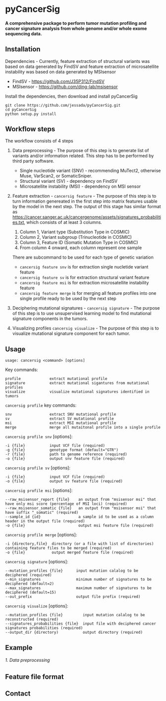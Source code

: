 # pyCancerSig

#### A comprehensive package to perform tumor mutation profiling and cancer signature analysis from whole genome and/or whole exome sequencing data.

## Installation

Dependencies - Currently, feature extraction of structural variants was based on data generated by FindSV and feature extraction of microsatellite instability was based on data generated by MSIsensor
- FindSV - https://github.com/J35P312/FindSV
- MSIsensor - https://github.com/ding-lab/msisensor

Install the dependencies, then download and install pyCancerSig

```
git clone https://github.com/jessada/pyCancerSig.git
cd pyCancerSig
python setup.py install
```

## Workflow steps

The workflow consists of 4 steps

1. Data preprocessing - The purpose of this step is to generate list of variants and/or information related. This step has to be performed by third party software.
    - Single nucleotide variant (SNV) - recommending MuTect2, otherwise Muse, VarScan2, or SomaticSniper.
    - Structural variant (SV) - dependency on FindSV
    - Microsatellite instability (MSI) - dependency on MSI sensor
2. Feature extraction - `cancersig feature` - The purpose of this step is to turn information genereated in the first step into matrix features usable by the model in the next step. The output of this stage has similar format as https://cancer.sanger.ac.uk/cancergenome/assets/signatures_probabilities.txt, which consists of at least 3 columns.
    1. Column 1, Variant type (Substitution Type in COSMIC) 
    2. Column 2, Variant subgroup (Trinucleotide in COSMIC)
    3. Column 3, Feature ID (Somatic Mutation Type in COSMIC)
    4. From column 4 onward, each column represent one sample

    There are subcommand to be used for each type of genetic variation
    - `cancersig feature snv` is for extraction single nucletide variant feature
    - `cancersig feature sv` is for extraction structural variant feature
    - `cancersig feature msi` is for extraction microsatellite instability feature
    - `cancersig feature merge` is for merging all feature profiles into one single profile ready to be used by the next step
3. Deciphering mutational signatures - `cancersig signature` - The purpose of this step is to use unsupervised learning model to find mutational signature components in the tumors.
4. Visualizing profiles `cancersig visualize` - The purpose of this step is to visualize mutational signature component for each tumor.

## Usage

```
usage: cancersig <command> [options]
```

Key commands:
```
profile             extract mutational profile
signature           extract mutational sigantures from mutational profiles
visualize           visualize mutational signatures identified in tumors
```

`cancersig profile` key commands:
```
snv                 extract SNV mutational profile
sv                  extract SV mutational profile
msi                 extract MSI mutational profile
merge               merge all mutaitonal profile into a single profile
```

`cancersig profile snv` [options]:
```
-i {file}           input VCF file (required)
-g {file}           genotype format (default="GTR")
-r {file}           path to genome reference (required)
-o {file}           output snv feature file (required)
```

`cancersig profile sv` [options]:
```
-i {file}           input VCF file (required)
-o {file}           output sv feature file (required)
```

`cancersig profile msi` [options]:
```
--raw_msisensor_report {file}    an output from "msisensor msi" that have only msi score (percentage of MSI loci) (required)
--raw_msisensor_somatic {file}   an output from "msisensor msi" that have suffix "_somatic" (required)
--sample_id {id}                 a sample id to be used as a column header in the output file (required)
-o {file}                        output msi feature file (required)
```

`cancersig profile merge` [options]:
```
-i {directory,file}  directory (or a file with list of directories) containing feature files to be merged (required)
-o {file}            output merged feature file (required)
```

`cancersig signature` [options]:
```
--mutation_profiles {file}      input mutation calalog to be deciphered (required)
--min_signatures                minimum number of signatures to be deciphered (default=2)
--max_signatures                maximum number of signatures to be deciphered (default=15)
--out_prefix                    output file prefix (required)
```

`cancersig visualize` [options]:
```
--mutation_profiles {file}         input mutation calalog to be reconstructed (required)
--signatures_probabilities {file}  input file with deciphered cancer signatures probabilities (required)
--output_dir {directory)           output directory (required)
```

## Example

###### 1. Data preprocessing

## Feature file format

## Contact

